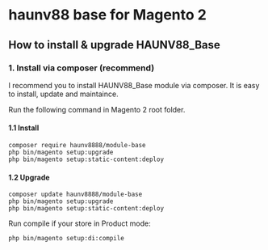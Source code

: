 # haunv88 base for Magento 2

## How to install & upgrade HAUNV88_Base

### 1. Install via composer (recommend)

I recommend you to install HAUNV88_Base module via composer. It is easy to install, update and maintaince.

Run the following command in Magento 2 root folder.

#### 1.1 Install

```
composer require haunv8888/module-base
php bin/magento setup:upgrade
php bin/magento setup:static-content:deploy
```

#### 1.2 Upgrade

```
composer update haunv8888/module-base
php bin/magento setup:upgrade
php bin/magento setup:static-content:deploy
```

Run compile if your store in Product mode:

```
php bin/magento setup:di:compile
```

